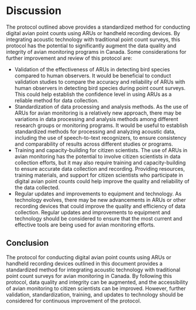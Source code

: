 # Discussion

The protocol outlined above provides a standardized method for conducting digital avian point counts using ARUs or handheld recording devices. By integrating acoustic technology with traditional point count surveys, this protocol has the potential to significantly augment the data quality and integrity of avian monitoring programs in Canada. Some considerations for further improvement and review of this protocol are:

- Validation of the effectiveness of ARUs in detecting bird species compared to human observers. It would be beneficial to conduct validation studies to compare the accuracy and reliability of ARUs with human observers in detecting bird species during point count surveys. This could help establish the confidence level in using ARUs as a reliable method for data collection.
- Standardization of data processing and analysis methods. As the use of ARUs for avian monitoring is a relatively new approach, there may be variations in data processing and analysis methods among different research groups or monitoring programs. It would be useful to establish standardized methods for processing and analyzing acoustic data, including the use of speech-to-text recognizers, to ensure consistency and comparability of results across different studies or programs.
- Training and capacity-building for citizen scientists. The use of ARUs in avian monitoring has the potential to involve citizen scientists in data collection efforts, but it may also require training and capacity-building to ensure accurate data collection and recording. Providing resources, training materials, and support for citizen scientists who participate in digital avian point counts could help improve the quality and reliability of the data collected.
- Regular updates and improvements to equipment and technology. As technology evolves, there may be new advancements in ARUs or other recording devices that could improve the quality and efficiency of data collection. Regular updates and improvements to equipment and technology should be considered to ensure that the most current and effective tools are being used for avian monitoring efforts.

## Conclusion

The protocol for conducting digital avian point counts using ARUs or handheld recording devices outlined in this document provides a standardized method for integrating acoustic technology with traditional point count surveys for avian monitoring in Canada. By following this protocol, data quality and integrity can be augmented, and the accessibility of avian monitoring to citizen scientists can be improved. However, further validation, standardization, training, and updates to technology should be considered for continuous improvement of the protocol.
